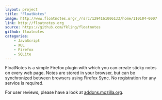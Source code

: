 ```yaml
---
layout: project
title: "FloatNotes"
image: http://www.floatnotes.org/_/rsrc/1294161006133/home/110104-0007.png?height=120&width=180
link: http://floatnotes.org
source: https://github.com/fkling/floatnotes
github: floatnotes
categories:
    - JavaScript
    - XUL
    - Firefox
    - SQLite
---
```


FloatNotes is a simple Firefox plugin with which you can create sticky notes on every web page. 
Notes are stored in your browser, but can be synchronized between browsers using Firefox Sync. No registration for any service is required.

For user reviews, please have a look at [addons.mozilla.org](https://addons.mozilla.org/en-US/firefox/addon/floatnotes/).
